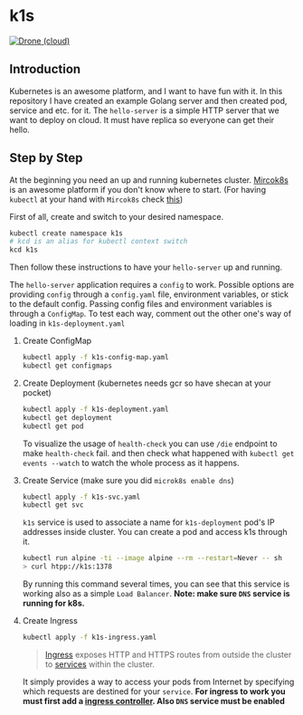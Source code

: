 # k1s
[![Drone (cloud)](https://img.shields.io/drone/build/1995parham/k1s.svg?style=flat-square&logo=drone)](https://cloud.drone.io/1995parham/k1s)

## Introduction
Kubernetes is an awesome platform, and I want to have fun with it.
In this repository I have created an example Golang server and then created pod, service and etc. for it.
The `hello-server` is a simple HTTP server that we want to deploy on cloud. It must have replica so everyone can get their hello.

## Step by Step
At the beginning you need an up and running kubernetes cluster.
[Mircok8s](https://microk8s.io/docs) is an awesome platform if you don't know where to start. (For having `kubectl` at your hand with `Mircok8s` check [this](https://microk8s.io/docs/working-with-kubectl))

First of all, create and switch to your desired namespace.

```sh
kubectl create namespace k1s
# kcd is an alias for kubectl context switch
kcd k1s
```

Then follow these instructions to have your `hello-server` up and running.

The `hello-server` application requires a `config` to work. Possible options are providing `config` through a `config.yaml` file, environment variables, or stick to the default config.
Passing config files and environment variables is through a `ConfigMap`. To test each way, comment out the other one's way of loading in `k1s-deployment.yaml`


1. Create ConfigMap

    ```sh
    kubectl apply -f k1s-config-map.yaml
    kubectl get configmaps
    ```

2. Create Deployment (kubernetes needs gcr so have shecan at your pocket)

    ```sh
    kubectl apply -f k1s-deployment.yaml
    kubectl get deployment
    kubectl get pod
    ```

    To visualize the usage of `health-check` you can use `/die` endpoint to make `health-check` fail. and then check what happened with `kubectl get events --watch` to watch the whole process as it happens.

3. Create Service (make sure you did `microk8s enable dns`)

    ```sh
    kubectl apply -f k1s-svc.yaml
    kubectl get svc
    ```

    `k1s` service is used to associate a name for `k1s-deployment` pod's IP addresses inside cluster.
    You can create a pod and access k1s through it.

    ```sh
    kubectl run alpine -ti --image alpine --rm --restart=Never -- sh
    > curl htpp://k1s:1378
    ```

    By running this command several times, you can see that this service is working also as a simple 	`Load Balancer`.
    **Note: make sure `DNS` service is running for k8s.**

4. Create Ingress

    ```sh
    kubectl apply -f k1s-ingress.yaml
    ```

    > [Ingress](https://kubernetes.io/docs/reference/generated/kubernetes-api/v1.18/#ingress-v1beta1-networking-k8s-io) exposes HTTP and HTTPS routes from outside the cluster to [services](https://kubernetes.io/docs/concepts/services-networking/service/) within the cluster.

    It simply provides a way to access your pods from Internet by specifying which requests are destined for your `service`.
    **For ingress to work you must first add a [ingress controller](https://kubernetes.io/docs/concepts/services-networking/ingress-controllers). Also `DNS` service must be enabled**
